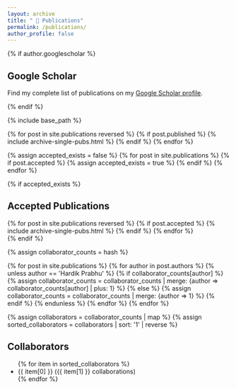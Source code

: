 ```yaml
---
layout: archive
title: " 📜 Publications"
permalink: /publications/
author_profile: false
---
```



{% if author.googlescholar %}
  <section>
    <h2>Google Scholar</h2>
    <p>Find my complete list of publications on my <a href="{{author.googlescholar}}" target="_blank" rel="noopener noreferrer">Google Scholar profile</a>.</p>
  </section>
{% endif %}

{% include base_path %}



<section>
  {% for post in site.publications reversed %}
    {% if post.published %} 
       {% include archive-single-pubs.html %}
    {% endif %}
  {% endfor %}
</section>

{% assign accepted_exists = false %}
{% for post in site.publications %}
  {% if post.accepted %}
    {% assign accepted_exists = true %}
  {% endif %}
{% endfor %}

{% if accepted_exists %}
  <section>
    <h2>Accepted Publications</h2>
    {% for post in site.publications reversed %}
      {% if post.accepted %} 
         {% include archive-single-pubs.html %}
      {% endif %}
    {% endfor %}
  </section>
{% endif %}


{% assign collaborator_counts = hash %}

{% for post in site.publications %}
  {% for author in post.authors %}
    {% unless author == 'Hardik Prabhu' %}
      {% if collaborator_counts[author] %}
        {% assign collaborator_counts = collaborator_counts | merge:  {author => collaborator_counts[author] | plus: 1} %}
      {% else %}
        {% assign collaborator_counts = collaborator_counts | merge:  {author => 1} %}
      {% endif %}
    {% endunless %}
  {% endfor %}
{% endfor %}

{% assign collaborators = collaborator_counts | map %}
{% assign sorted_collaborators = collaborators | sort: '1' | reverse %}

<section>
  <h2>Collaborators</h2>
  <ul id="collaborators-list">
    {% for item in sorted_collaborators %}
      <li>{{ item[0] }} ({{ item[1] }} collaborations)</li>
    {% endfor %}
  </ul>
</section>